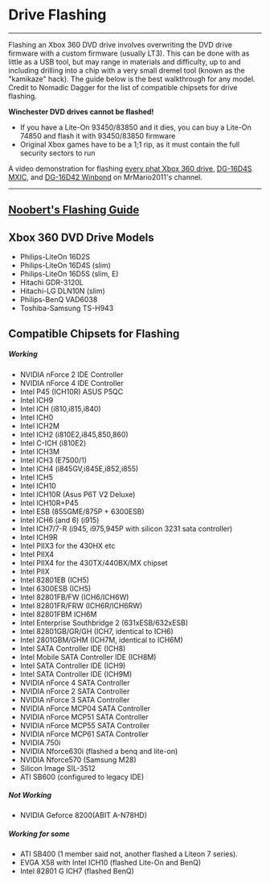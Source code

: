 # Drive Flashing

------

Flashing an Xbox 360 DVD drive involves overwriting the DVD drive  firmware with a custom firmware (usually LT3). This can be done with as  little as a USB tool, but may range in materials and difficulty, up to  and including drilling into a chip with a very small dremel tool (known  as the "kamikaze" hack). The guide below is the best walkthrough for any model. Credit to Nomadic Dagger for the list of compatible chipsets for drive flashing.

**Winchester DVD drives cannot be flashed!**

- If you have a Lite-On 93450/83850 and it dies, you can buy a Lite-On 74850 and flash it with 93450/83850 firmware
- Original Xbox games have to be a 1;1 rip, as it must contain the full security sectors to run

A video demonstration for flashing [every phat Xbox 360 drive](https://youtu.be/rzQhuaJHwfA?list=PL1CadovfabPskGb2Ur4kBGzD5s7DzQw5I), [DG-16D4S MXIC](https://youtu.be/qxs3IEjz7hE?list=PL1CadovfabPskGb2Ur4kBGzD5s7DzQw5I), and [DG-16D42 Winbond](https://youtu.be/-9V-8ffhQrQ?list=PL1CadovfabPskGb2Ur4kBGzD5s7DzQw5I) on MrMario2011's channel.

------

## [Noobert's Flashing Guide](https://www.se7ensins.com/forums/threads/█▬►►nooberts-flashing-guide-phat-slim-burner-max-payload-burn-games◄◄▬█.1150969/)

## Xbox 360 DVD Drive Models

- Philips-LiteOn 16D2S
- Philips-LiteOn 16D4S (slim)
- Philips-LiteOn 16D5S (slim, E)
- Hitachi GDR-3120L
- Hitachi-LG DLN10N (slim)
- Philips-BenQ VAD6038
- Toshiba-Samsung TS-H943

## Compatible Chipsets for Flashing

##### Working

- NVIDIA nForce 2 IDE Controller
- NVIDIA nForce 4 IDE Controller
- Intel P45 (ICH10R) ASUS P5QC
- Intel ICH9
- Intel ICH (i810,i815,i840)
- Intel ICH0
- Intel ICH2M
- Intel ICH2 (i810E2,i845,850,860)
- Intel C-ICH (i810E2)
- Intel ICH3M
- Intel ICH3 (E7500/1)
- Intel ICH4 (i845GV,i845E,i852,i855)
- Intel ICH5
- Intel ICH10
- Intel ICH10R (Asus P6T V2 Deluxe)
- Intel ICH10R+P45
- Intel ESB (855GME/875P + 6300ESB)
- Intel ICH6 (and 6) (i915)
- Intel ICH7/7-R (i945, i975,945P with silicon 3231 sata controller)
- Intel ICH9R
- Intel PIIX3 for the 430HX etc
- Intel PIIX4
- Intel PIIX4 for the 430TX/440BX/MX chipset
- Intel PIIX
- Intel 82801EB (ICH5)
- Intel 6300ESB (ICH5)
- Intel 82801FB/FW (ICH6/ICH6W)
- Intel 82801FR/FRW (ICH6R/ICH6RW)
- Intel 82801FBM ICH6M
- Intel Enterprise Southbridge 2 (631xESB/632xESB)
- Intel 82801GB/GR/GH (ICH7, identical to ICH6)
- Intel 2801GBM/GHM (ICH7M, identical to ICH6M)
- Intel SATA Controller IDE (ICH8)
- Intel Mobile SATA Controller IDE (ICH8M)
- Intel SATA Controller IDE (ICH9)
- Intel SATA Controller IDE (ICH9M)
- NVIDIA nForce 4 SATA Controller
- NVIDIA nForce 2 SATA Controller
- NVIDIA nForce 3 SATA Controller
- NVIDIA nForce MCP04 SATA Controller
- NVIDIA nForce MCP51 SATA Controller
- NVIDIA nForce MCP55 SATA Controller
- NVIDIA nForce MCP61 SATA Controller
- NVIDIA 750i
- NVIDIA Nforce630i (flashed a benq and lite-on)
- NVIDIA Nforce570 (Samsung M28)
- Silicon Image SIL-3512
- ATI SB600 (configured to legacy IDE)

##### Not Working

- NVIDIA Geforce 8200(ABIT A-N78HD)

##### Working for some

- ATI SB400 (1 member said not, another flashed a Liteon 7 series).
- EVGA X58 with Intel ICH10 (flashed Lite-On and BenQ)
- Intel 82801 G ICH7 (flashed BenQ)